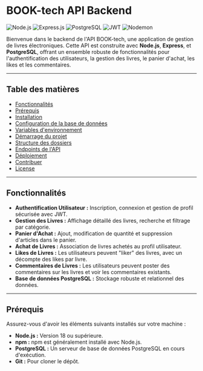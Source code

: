 # BOOK-tech API Backend

![Node.js](https://img.shields.io/badge/Node.js-18.x-green?style=for-the-badge&logo=node.js)
![Express.js](https://img.shields.io/badge/Express.js-4.x-blue?style=for-the-badge&logo=express)
![PostgreSQL](https://img.shields.io/badge/PostgreSQL-13.x-blue?style=for-the-badge&logo=postgresql)
![JWT](https://img.shields.io/badge/JWT-Authentication-orange?style=for-the-badge&logo=json-web-tokens)
![Nodemon](https://img.shields.io/badge/Nodemon-2.x-red?style=for-the-badge&logo=nodemon)

Bienvenue dans le backend de l'API BOOK-tech, une application de gestion de livres électroniques. Cette API est construite avec **Node.js**, **Express**, et **PostgreSQL**, offrant un ensemble robuste de fonctionnalités pour l'authentification des utilisateurs, la gestion des livres, le panier d'achat, les likes et les commentaires.

---

## Table des matières

* [Fonctionnalités](#fonctionnalités)
* [Prérequis](#prérequis)
* [Installation](#installation)
* [Configuration de la base de données](#configuration-de-la-base-de-données)
* [Variables d'environnement](#variables-denvironnement)
* [Démarrage du projet](#démarrage-du-projet)
* [Structure des dossiers](#structure-des-dossiers)
* [Endpoints de l'API](#endpoints-de-lapi)
* [Déploiement](#déploiement)
* [Contribuer](#contribuer)
* [License](#license)

---

## Fonctionnalités

* **Authentification Utilisateur :** Inscription, connexion et gestion de profil sécurisée avec JWT.
* **Gestion des Livres :** Affichage détaillé des livres, recherche et filtrage par catégorie.
* **Panier d'Achat :** Ajout, modification de quantité et suppression d'articles dans le panier.
* **Achat de Livres :** Association de livres achetés au profil utilisateur.
* **Likes de Livres :** Les utilisateurs peuvent "liker" des livres, avec un décompte des likes par livre.
* **Commentaires de Livres :** Les utilisateurs peuvent poster des commentaires sur les livres et voir les commentaires existants.
* **Base de données PostgreSQL :** Stockage robuste et relationnel des données.

---

## Prérequis

Assurez-vous d'avoir les éléments suivants installés sur votre machine :

* **Node.js :** Version 18 ou supérieure.
* **npm :** npm est généralement installé avec Node.js.
* **PostgreSQL :** Un serveur de base de données PostgreSQL en cours d'exécution.
* **Git :** Pour cloner le dépôt.
